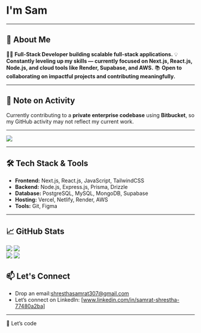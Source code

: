 # I'm Sam 
---

## 🚀 About Me  

👨‍💻 **Full-Stack Developer building scalable full-stack applications.**
💡 **Constantly leveling up my skills — currently focused on Next.js, React.js, Node.js, and cloud tools like Render, Supabase, and AWS.**
📚 **Open to collaborating on impactful projects and contributing meaningfully.**

---

## 📢 Note on Activity

Currently contributing to a **private enterprise codebase** using **Bitbucket**, so my GitHub activity may not reflect my current work.

---
  ![](http://github-profile-summary-cards.vercel.app/api/cards/profile-details?username=haverwoods&theme=blueberry)

  
   


---
## 🛠️ Tech Stack & Tools  

- **Frontend:** Next.js, React.js, JavaScript, TailwindCSS  
- **Backend:** Node.js, Express.js, Prisma, Drizzle  
- **Database:** PostgreSQL, MySQL, MongoDB, Supabase  
- **Hosting:** Vercel, Netlify, Render, AWS  
- **Tools:** Git, Figma  

---

## 📈 GitHub Stats  

 ![](https://github-readme-stats.vercel.app/api?username=haverwoods&theme=vue-dark&show_icons=true&hide_border=true&count_private=true)
 ![](https://github-readme-streak-stats.herokuapp.com/?user=haverwoods&theme=vue-dark&hide_border=true)
 <br>
 ![](http://github-profile-summary-cards.vercel.app/api/cards/most-commit-language?username=haverwoods&theme=city_lights)
 ![](http://github-profile-summary-cards.vercel.app/api/cards/repos-per-language?username=haverwoods&theme=city_lights)


## 📫 Let's Connect  

- Drop an email:[shresthasamrat307@gmail.com](mailto:shresthasamrat307@gmail.com)  
- Let’s connect on LinkedIn: [www.linkedin.com/in/samrat-shrestha-77480a2ba]  

---

🙌 Let’s code

